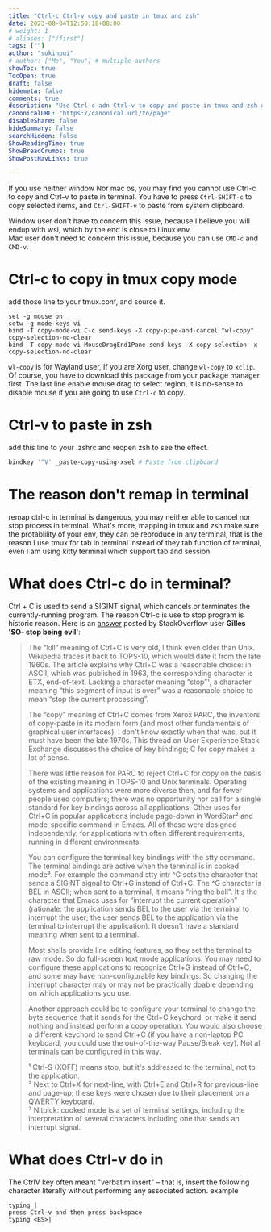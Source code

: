 ```yaml
---
title: "Ctrl-c Ctrl-v copy and paste in tmux and zsh"
date: 2023-08-04T12:50:18+08:00
# weight: 1
# aliases: ["/first"]
tags: [""]
author: "sokinpui"
# author: ["Me", "You"] # multiple authors
showToc: true
TocOpen: true
draft: false
hidemeta: false
comments: true
description: "Use Ctrl-c adn Ctrl-v to copy and paste in tmux and zsh under Linux terminal"
canonicalURL: "https://canonical.url/to/page"
disableShare: false
hideSummary: false
searchHidden: false
ShowReadingTime: true
ShowBreadCrumbs: true
ShowPostNavLinks: true

---
```


If you use neither window Nor mac os, you may find you cannot use Ctrl-c to copy and Ctrl-v to paste in terminal. You have to press `Ctrl-SHIFT-c` to copy selected items, and `Ctrl-SHIFT-v` to paste from system clipboard.

Window user don't have to concern this issue, because I believe you will endup with wsl, which by the end is close to Linux env. <br>
Mac user don't need to concern this issue, because you can use `CMD-c` and `CMD-v`.

# Ctrl-c to copy in tmux copy mode
add those line to your tmux.conf, and source it.
```tmux
set -g mouse on
setw -g mode-keys vi
bind -T copy-mode-vi C-c send-keys -X copy-pipe-and-cancel "wl-copy" copy-selection-no-clear
bind -T copy-mode-vi MouseDragEnd1Pane send-keys -X copy-selection -x copy-selection-no-clear
```
`wl-copy` is for Wayland user, If you are Xorg user, change `wl-copy` to `xclip`. Of course, you have to download this package from your package manager first. The last line enable mouse drag to select region, it is no-sense to disable mouse if you are going to use `Ctrl-c` to copy.

# Ctrl-v to paste in zsh
add this line to your .zshrc and reopen zsh to see the effect.
```sh
bindkey '^V' _paste-copy-using-xsel # Paste from clipboard
```

# The reason don't remap in terminal
remap ctrl-c in terminal is dangerous, you may neither able to cancel nor stop process in terminal. What's more, mapping in tmux and zsh make sure the protablility of your env, they can be reproduce in any terminal, that is the reason I use tmux for tab in terminal instead of they tab function of terminal, even I am using kitty terminal which support tab and session.

# What does Ctrl-c do in terminal?
Ctrl + C is used to send a SIGINT signal, which cancels or terminates the currently-running program. The reason Ctrl-c is use to stop program is historic reason. Here is an [answer](https://unix.stackexchange.com/a/245574/566291) posted by StackOverflow user **Gilles 'SO- stop being evil'**:

> The “kill” meaning of Ctrl+C is very old, I think even older than Unix. Wikipedia traces it back to TOPS-10, which would date it from the late 1960s. The article explains why Ctrl+C was a reasonable choice: in ASCII, which was published in 1963, the corresponding character is ETX, end-of-text. Lacking a character meaning “stop”¹, a character meaning “this segment of input is over” was a reasonable choice to mean “stop the current processing”.
> 
> The “copy” meaning of Ctrl+C comes from Xerox PARC, the inventors of copy-paste in its modern form (and most other fundamentals of graphical user interfaces). I don't know exactly when that was, but it must have been the late 1970s. This thread on User Experience Stack Exchange discusses the choice of key bindings; C for copy makes a lot of sense.
> 
> There was little reason for PARC to reject Ctrl+C for copy on the basis of the existing meaning in TOPS-10 and Unix terminals. Operating systems and applications were more diverse then, and far fewer people used computers; there was no opportunity nor call for a single standard for key bindings across all applications. Other uses for Ctrl+C in popular applications include page-down in WordStar² and mode-specific command in Emacs. All of these were designed independently, for applications with often different requirements, running in different environments.
> 
> You can configure the terminal key bindings with the stty command. The terminal bindings are active when the terminal is in cooked mode³. For example the command stty intr ^G sets the character that sends a SIGINT signal to Ctrl+G instead of Ctrl+C. The ^G character is BEL in ASCII; when sent to a terminal, it means “ring the bell”. It's the character that Emacs uses for “interrupt the current operation” (rationale: the application sends BEL to the user via the terminal to interrupt the user; the user sends BEL to the application via the terminal to interrupt the application). It doesn't have a standard meaning when sent to a terminal.
> 
> Most shells provide line editing features, so they set the terminal to raw mode. So do full-screen text mode applications. You may need to configure these applications to recognize Ctrl+G instead of Ctrl+C, and some may have non-configurable key bindings. So changing the interrupt character may or may not be practically doable depending on which applications you use.
> 
> Another approach could be to configure your terminal to change the byte sequence that it sends for the Ctrl+C keychord, or make it send nothing and instead perform a copy operation. You would also choose a different keychord to send Ctrl+C (if you have a non-laptop PC keyboard, you could use the out-of-the-way Pause/Break key). Not all terminals can be configured in this way.
> 
> ¹ Ctrl-S (XOFF) means stop, but it's addressed to the terminal, not to the application. <br>
> ² Next to Ctrl+X for next-line, with Ctrl+E and Ctrl+R for previous-line and page-up; these keys were chosen due to their placement on a QWERTY keyboard. <br>
> ³ Nitpick: cooked mode is a set of terminal settings, including the interpretation of several characters including one that sends an interrupt signal.

# What does Ctrl-v do in
The CtrlV key often meant "verbatim insert" – that is, insert the following character literally without performing any associated action. 
example
```text
typing |
press Ctrl-v and then press backspace
typing <BS>|
```
